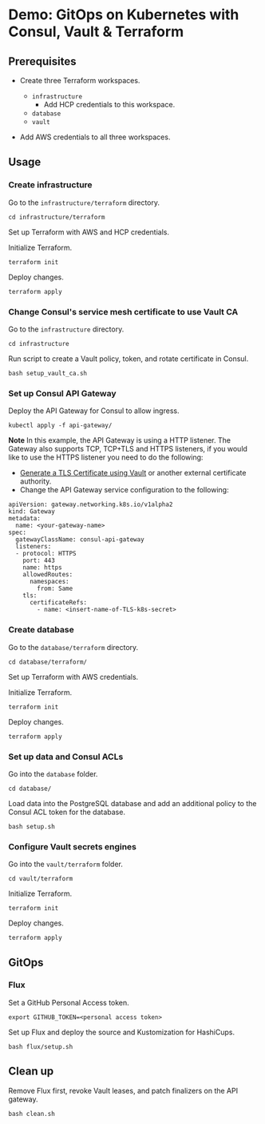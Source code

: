 # Demo: GitOps on Kubernetes with Consul, Vault & Terraform

## Prerequisites

- Create three Terraform workspaces.
  - `infrastructure`
     - Add HCP credentials to this workspace.
  - `database`
  - `vault`

- Add AWS credentials to all three workspaces.

## Usage

### Create infrastructure

Go to the `infrastructure/terraform` directory.

```shell
cd infrastructure/terraform
```

Set up Terraform with AWS and HCP credentials.

Initialize Terraform.

```shell
terraform init
```

Deploy changes.

```shell
terraform apply
```

### Change Consul's service mesh certificate to use Vault CA

Go to the `infrastructure` directory.

```shell
cd infrastructure
```

Run script to create a Vault policy, token, and rotate
certificate in Consul.

```shell
bash setup_vault_ca.sh
```

### Set up Consul API Gateway

Deploy the API Gateway for Consul to allow
ingress.

```shell
kubectl apply -f api-gateway/
```

**Note** In this example, the API Gateway is using a HTTP listener. The Gateway also supports TCP, TCP+TLS and HTTPS listeners, if you would like to use the HTTPS listener you need to do the following:

* [Generate a TLS Certificate using Vault](https://learn.hashicorp.com/tutorials/vault/kubernetes-cert-manager?in=vault/kubernetes) or another external certificate authority. 
* Change the API Gateway service configuration to the following:
```
apiVersion: gateway.networking.k8s.io/v1alpha2
kind: Gateway
metadata:
  name: <your-gateway-name>
spec:
  gatewayClassName: consul-api-gateway
  listeners:
  - protocol: HTTPS
    port: 443
    name: https
    allowedRoutes:
      namespaces:
        from: Same
    tls:
      certificateRefs:
        - name: <insert-name-of-TLS-k8s-secret>
```

### Create database

Go to the `database/terraform` directory.

```shell
cd database/terraform/
```

Set up Terraform with AWS credentials.

Initialize Terraform.

```shell
terraform init
```

Deploy changes.

```shell
terraform apply
```

### Set up data and Consul ACLs

Go into the `database` folder.

```shell
cd database/
```

Load data into the PostgreSQL database and add an additional policy to the
Consul ACL token for the database.

```shell
bash setup.sh
```

### Configure Vault secrets engines

Go into the `vault/terraform` folder.

```shell
cd vault/terraform
```

Initialize Terraform.

```shell
terraform init
```

Deploy changes.

```shell
terraform apply
```

## GitOps

### Flux

Set a GitHub Personal Access token.

```shell
export GITHUB_TOKEN=<personal access token>
```

Set up Flux and deploy the source and Kustomization for HashiCups.

```shell
bash flux/setup.sh
```

## Clean up

Remove Flux first, revoke Vault leases, and patch finalizers
on the API gateway.

```shell
bash clean.sh
```
